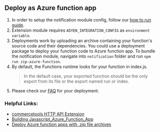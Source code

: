 ## Deploy as Azure function app

1. In order to setup the notification module config, follow our [how to run guide](../../../../notification/docs/HowToRun.md).
2. Extension module requires `ADYEN_INTEGRATION_CONFIG` as `environment variable`.
3. Deployments work by uploading an archive containing your function's source code and their dependencies. 
You could use a deployment package to deploy your function code to Azure function app.
To bundle the notification module, navigate into `notification` folder and run `npm run zip-azure-function`. 
4. By default, the Functions runtime looks for your function in index.js.
    > In the default case, your exported function should be the only export from its file or the export named run or index.
5. Please check our [FAQ](../../../../docs/FAQ.md) for your deployment.

### Helpful Links: 
- [commercetools HTTP API Extension](https://docs.commercetools.com/api/projects/api-extensions#http-destination)
- [Building Javascript_Azure_Function_App](https://docs.microsoft.com/en-us/azure/azure-functions/functions-reference-node)
- [Deploy Azure function apps with .zip file archives](https://docs.microsoft.com/en-us/azure/azure-functions/deployment-zip-push)
